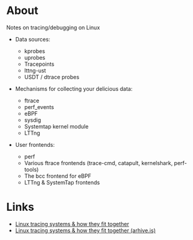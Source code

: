 # About

Notes on tracing/debugging on Linux

* Data sources:
  * kprobes
  * uprobes
  * Tracepoints
  * lttng-ust
  * USDT / dtrace probes
  
* Mechanisms for collecting your delicious data:
  * ftrace
  * perf_events
  * eBPF
  * sysdig
  * Systemtap kernel module
  * LTTng
  
* User frontends:
  * perf
  * Various ftrace frontends (trace-cmd, catapult, kernelshark, perf-tools)
  * The bcc frontend for eBPF
  * LTTng & SystemTap frontends

# Links

* [Linux tracing systems & how they fit together](https://jvns.ca/blog/2017/07/05/linux-tracing-systems/)
* [Linux tracing systems & how they fit together (arhive.is)](http://archive.is/h0Hia)
